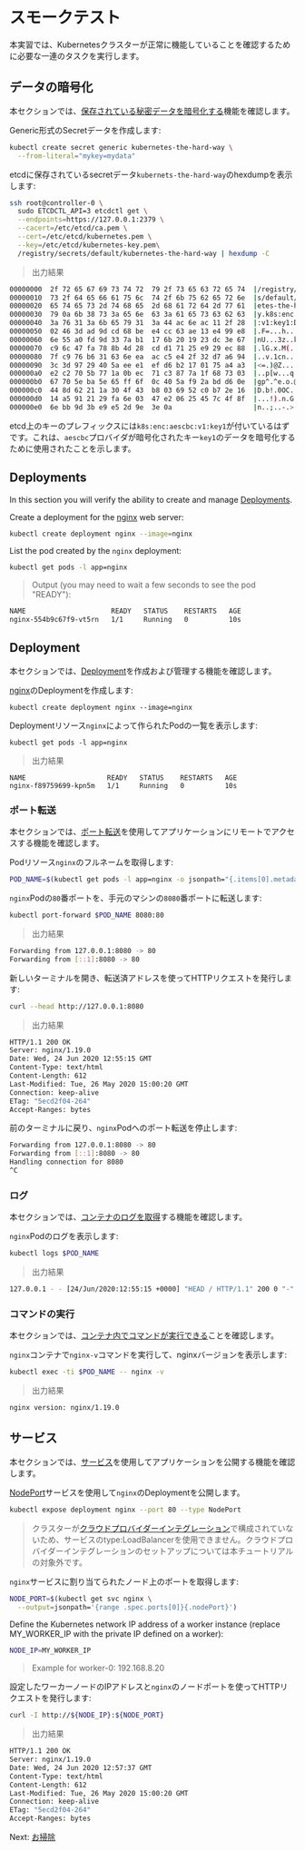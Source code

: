 # スモークテスト

本実習では、Kubernetesクラスターが正常に機能していることを確認するために必要な一連のタスクを実行します。

## データの暗号化

本セクションでは、[保存されている秘密データを暗号化する](https://kubernetes.io/docs/tasks/administer-cluster/encrypt-data/#verifying-that-data-is-encrypted)機能を確認します。

Generic形式のSecretデータを作成します:

```bash
kubectl create secret generic kubernetes-the-hard-way \
  --from-literal="mykey=mydata"
```

etcdに保存されているsecretデータ`kubernets-the-hard-way`のhexdumpを表示します:

```bash
ssh root@controller-0 \
  sudo ETCDCTL_API=3 etcdctl get \
  --endpoints=https://127.0.0.1:2379 \
  --cacert=/etc/etcd/ca.pem \
  --cert=/etc/etcd/kubernetes.pem \
  --key=/etc/etcd/kubernetes-key.pem\
  /registry/secrets/default/kubernetes-the-hard-way | hexdump -C
```

> 出力結果

```bash
00000000  2f 72 65 67 69 73 74 72  79 2f 73 65 63 72 65 74  |/registry/secret|
00000010  73 2f 64 65 66 61 75 6c  74 2f 6b 75 62 65 72 6e  |s/default/kubern|
00000020  65 74 65 73 2d 74 68 65  2d 68 61 72 64 2d 77 61  |etes-the-hard-wa|
00000030  79 0a 6b 38 73 3a 65 6e  63 3a 61 65 73 63 62 63  |y.k8s:enc:aescbc|
00000040  3a 76 31 3a 6b 65 79 31  3a 44 ac 6e ac 11 2f 28  |:v1:key1:D.n../(|
00000050  02 46 3d ad 9d cd 68 be  e4 cc 63 ae 13 e4 99 e8  |.F=...h...c.....|
00000060  6e 55 a0 fd 9d 33 7a b1  17 6b 20 19 23 dc 3e 67  |nU...3z..k .#.>g|
00000070  c9 6c 47 fa 78 8b 4d 28  cd d1 71 25 e9 29 ec 88  |.lG.x.M(..q%.)..|
00000080  7f c9 76 b6 31 63 6e ea  ac c5 e4 2f 32 d7 a6 94  |..v.1cn..../2...|
00000090  3c 3d 97 29 40 5a ee e1  ef d6 b2 17 01 75 a4 a3  |<=.)@Z.......u..|
000000a0  e2 c2 70 5b 77 1a 0b ec  71 c3 87 7a 1f 68 73 03  |..p[w...q..z.hs.|
000000b0  67 70 5e ba 5e 65 ff 6f  0c 40 5a f9 2a bd d6 0e  |gp^.^e.o.@Z.*...|
000000c0  44 8d 62 21 1a 30 4f 43  b8 03 69 52 c0 b7 2e 16  |D.b!.0OC..iR....|
000000d0  14 a5 91 21 29 fa 6e 03  47 e2 06 25 45 7c 4f 8f  |...!).n.G..%E|O.|
000000e0  6e bb 9d 3b e9 e5 2d 9e  3e 0a                    |n..;..-.>.|
```

etcd上のキーのプレフィックスには`k8s:enc:aescbc:v1:key1`が付いているはずです。これは、`aescbc`プロバイダが暗号化されたキー`key1`のデータを暗号化するために使用されたことを示します。

## Deployments

In this section you will verify the ability to create and manage [Deployments](https://kubernetes.io/docs/concepts/workloads/controllers/deployment/).

Create a deployment for the [nginx](https://nginx.org/en/) web server:

```bash
kubectl create deployment nginx --image=nginx
```

List the pod created by the `nginx` deployment:

```bash
kubectl get pods -l app=nginx
```

> Output (you may need to wait a few seconds to see the pod "READY"):

```bash
NAME                     READY   STATUS    RESTARTS   AGE
nginx-554b9c67f9-vt5rn   1/1     Running   0          10s
```

## Deployment

本セクションでは、[Deployment](https://kubernetes.io/docs/concepts/workloads/controllers/deployment/)を作成および管理する機能を確認します。

[nginx](https://nginx.org/en/)のDeploymentを作成します:

```
kubectl create deployment nginx --image=nginx
```

Deploymentリソース`nginx`によって作られたPodの一覧を表示します:

```
kubectl get pods -l app=nginx
```

> 出力結果

```
NAME                    READY   STATUS    RESTARTS   AGE
nginx-f89759699-kpn5m   1/1     Running   0          10s
```

### ポート転送

本セクションでは、[ポート転送](https://kubernetes.io/docs/tasks/access-application-cluster/port-forward-access-application-cluster/)を使用してアプリケーションにリモートでアクセスする機能を確認します。

Podリソース`nginx`のフルネームを取得します:

```bash
POD_NAME=$(kubectl get pods -l app=nginx -o jsonpath="{.items[0].metadata.name}")
```

`nginx`Podの`80`番ポートを、手元のマシンの`8080`番ポートに転送します:

```bash
kubectl port-forward $POD_NAME 8080:80
```

> 出力結果

```bash
Forwarding from 127.0.0.1:8080 -> 80
Forwarding from [::1]:8080 -> 80
```

新しいターミナルを開き、転送済アドレスを使ってHTTPリクエストを発行します:

```bash
curl --head http://127.0.0.1:8080
```

> 出力結果

```bash
HTTP/1.1 200 OK
Server: nginx/1.19.0
Date: Wed, 24 Jun 2020 12:55:15 GMT
Content-Type: text/html
Content-Length: 612
Last-Modified: Tue, 26 May 2020 15:00:20 GMT
Connection: keep-alive
ETag: "5ecd2f04-264"
Accept-Ranges: bytes
```

前のターミナルに戻り、`nginx`Podへのポート転送を停止します:

```bash
Forwarding from 127.0.0.1:8080 -> 80
Forwarding from [::1]:8080 -> 80
Handling connection for 8080
^C
```

### ログ

本セクションでは、[コンテナのログを取得](https://kubernetes.io/docs/concepts/cluster-administration/logging/)する機能を確認します。

`nginx`Podのログを表示します:

```bash
kubectl logs $POD_NAME
```

> 出力結果

```bash
127.0.0.1 - - [24/Jun/2020:12:55:15 +0000] "HEAD / HTTP/1.1" 200 0 "-" "curl/7.64.0" "-"
```

### コマンドの実行

本セクションでは、[コンテナ内でコマンドが実行できる](https://kubernetes.io/docs/tasks/debug-application-cluster/get-shell-running-container/#running-individual-commands-in-a-container)ことを確認します。

`nginx`コンテナで`nginx-v`コマンドを実行して、nginxバージョンを表示します:

```bash
kubectl exec -ti $POD_NAME -- nginx -v
```

> 出力結果

```bash
nginx version: nginx/1.19.0
```

## サービス

本セクションでは、[サービス](https://kubernetes.io/docs/concepts/services-networking/service/)を使用してアプリケーションを公開する機能を確認します。

[NodePort](https://kubernetes.io/docs/concepts/services-networking/service/#type-nodeport)サービスを使用して`nginx`のDeploymentを公開します。

```bash
kubectl expose deployment nginx --port 80 --type NodePort
```

>クラスターが[クラウドプロバイダーインテグレーション](https://kubernetes.io/docs/getting-started-guides/scratch/#cloud-provider)で構成されていないため、サービスのtype:LoadBalancerを使用できません。クラウドプロバイダーインテグレーションのセットアップについては本チュートリアルの対象外です。

`nginx`サービスに割り当てられたノード上のポートを取得します:

```bash
NODE_PORT=$(kubectl get svc nginx \
  --output=jsonpath='{range .spec.ports[0]}{.nodePort}')
```

Define the Kubernetes network IP address of a worker instance (replace MY_WORKER_IP with the private IP defined on a worker):

```bash
NODE_IP=MY_WORKER_IP
```

> Example for worker-0: 192.168.8.20

設定したワーカーノードのIPアドレスと`nginx`のノードポートを使ってHTTPリクエストを発行します:

```bash
curl -I http://${NODE_IP}:${NODE_PORT}
```

> 出力結果

```bash
HTTP/1.1 200 OK
Server: nginx/1.19.0
Date: Wed, 24 Jun 2020 12:57:37 GMT
Content-Type: text/html
Content-Length: 612
Last-Modified: Tue, 26 May 2020 15:00:20 GMT
Connection: keep-alive
ETag: "5ecd2f04-264"
Accept-Ranges: bytes
```

Next: [お掃除](14-cleanup.md)
